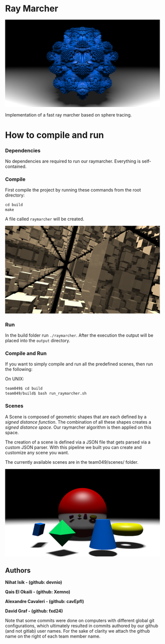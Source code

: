 # Ray Marcher

![HD Mandelbulb](output_examples/out_1080_0.png)

Implementation of a fast ray marcher based on sphere tracing.


# How to compile and run
### Dependencies
No dependencies are required to run our raymarcher. 
Everything is self-contained.

### Compile
First compile the project by running these commands from the root directory:
```
cd build
make
```

A file called `raymarcher` will be created.

![Inception scene using a repeat modifier](output_examples/inception_0.png)

### Run
In the build folder run `./raymarcher`.
After the execution the output will be placed into the `output` directory.

### Compile and Run
If you want to simply compile and run all the predefined scenes, then run the following:

On UNIX:
```console
team049$ cd build
team049/build$ bash run_raymarcher.sh 
```

### Scenes
A Scene is composed of geometric shapes that are each defined by a *signed distance function*.
The combination of all these shapes creates a *signed distance space*. Our raymarcher algorithm is then applied on this space.

The creation of a scene is defined via a JSON file that gets parsed via a custom JSON parser.
With this pipeline we built you can create and customize any scene you want.

The currently available scenes are in the team049/scenes/ folder.

![Scene containing all the sdfs we implemented](output_examples/scene0.png)


## Authors
**Nihat Isik - (github: devnio)**

**Qais El Okaili - (github: Xemno)**

**Alexandre Cavaleri - (github: cavEpfl)** 

**David Graf  - (github: fxd24)**

Note that some commits were done on computers with different global git configurations, which ultimately resulted in commits authored by our github (and not gitlab) user names. 
For the sake of clarity we attach the github name on the right of each team member name.
